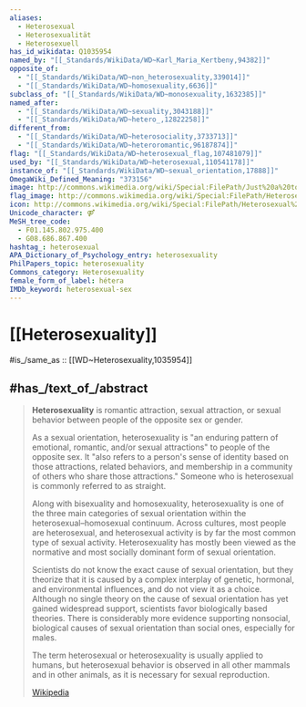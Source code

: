 ```yaml
---
aliases:
  - Heterosexual
  - Heterosexualität
  - Heterosexuell
has_id_wikidata: Q1035954
named_by: "[[_Standards/WikiData/WD~Karl_Maria_Kertbeny,94382]]"
opposite_of:
  - "[[_Standards/WikiData/WD~non_heterosexuality,339014]]"
  - "[[_Standards/WikiData/WD~homosexuality,6636]]"
subclass_of: "[[_Standards/WikiData/WD~monosexuality,1632385]]"
named_after:
  - "[[_Standards/WikiData/WD~sexuality,3043188]]"
  - "[[_Standards/WikiData/WD~hetero_,12822258]]"
different_from:
  - "[[_Standards/WikiData/WD~heterosociality,3733713]]"
  - "[[_Standards/WikiData/WD~heteroromantic,96187874]]"
flag: "[[_Standards/WikiData/WD~heterosexual_flag,107481079]]"
used_by: "[[_Standards/WikiData/WD~heterosexual,110541178]]"
instance_of: "[[_Standards/WikiData/WD~sexual_orientation,17888]]"
OmegaWiki_Defined_Meaning: "373156"
image: http://commons.wikimedia.org/wiki/Special:FilePath/Just%20a%20touch%20is%20all%20I%20need.jpg
flag_image: http://commons.wikimedia.org/wiki/Special:FilePath/Heterosexual%20flag%20%28black-white%20stripes%29.svg
icon: http://commons.wikimedia.org/wiki/Special:FilePath/Heterosexual%20symbol%20%28bold%2C%20pink%20blue%29.svg
Unicode_character: ⚤
MeSH_tree_code:
  - F01.145.802.975.400
  - G08.686.867.400
hashtag_: heterosexual
APA_Dictionary_of_Psychology_entry: heterosexuality
PhilPapers_topic: heterosexuality
Commons_category: Heterosexuality
female_form_of_label: hétera
IMDb_keyword: heterosexual-sex
---
```


# [[Heterosexuality]] 

#is_/same_as :: [[WD~Heterosexuality,1035954]] 

## #has_/text_of_/abstract 

> **Heterosexuality** is romantic attraction, sexual attraction, or sexual behavior 
> between people of the opposite sex or gender. 
> 
> As a sexual orientation, heterosexuality is 
> "an enduring pattern of emotional, romantic, and/or sexual attractions" to people of the opposite sex. 
> It "also refers to a person's sense of identity based on those attractions, related behaviors, 
> and membership in a community of others who share those attractions." 
> Someone who is heterosexual is commonly referred to as straight.
>
> Along with bisexuality and homosexuality, heterosexuality is one of the three main categories of sexual orientation within the heterosexual–homosexual continuum. Across cultures, most people are heterosexual, and heterosexual activity is by far the most common type of sexual activity. Heterosexuality has mostly been viewed as the normative and most socially dominant form of sexual orientation.
>
> Scientists do not know the exact cause of sexual orientation, but they theorize that it is caused by a complex interplay of genetic, hormonal, and environmental influences, and do not view it as a choice. Although no single theory on the cause of sexual orientation has yet gained widespread support, scientists favor biologically based theories. There is considerably more evidence supporting nonsocial, biological causes of sexual orientation than social ones, especially for males.
>
> The term heterosexual or heterosexuality is usually applied to humans, but heterosexual behavior is observed in all other mammals and in other animals, as it is necessary for sexual reproduction.
>
> [Wikipedia](https://en.wikipedia.org/wiki/Heterosexuality) 

